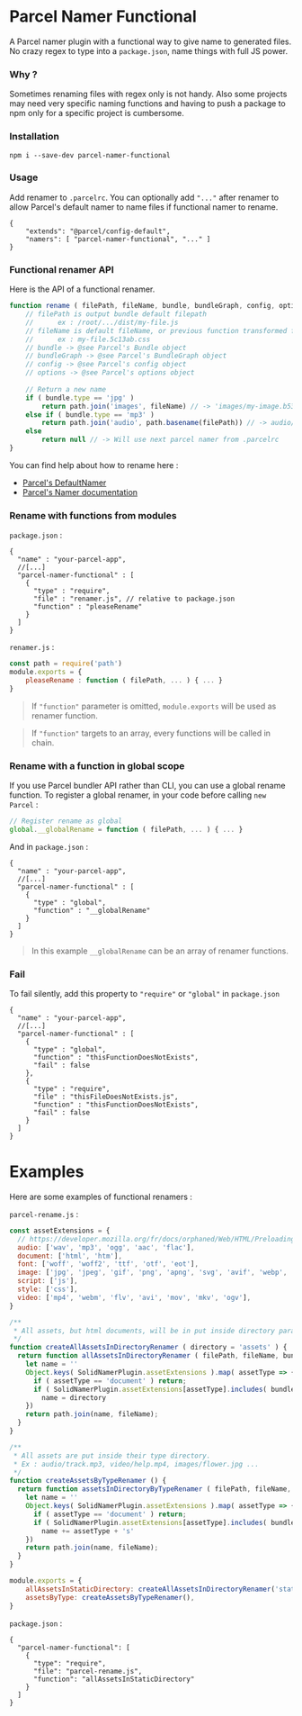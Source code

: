 # Parcel Namer Functional
A Parcel namer plugin with a functional way to give name to generated files.
No crazy regex to type into a `package.json`, name things with full JS power.

### Why ?

Sometimes renaming files with regex only is not handy.
Also some projects may need very specific naming functions and having to push a package to npm only for a specific project is cumbersome.

### Installation

`npm i --save-dev parcel-namer-functional`

### Usage

Add renamer to `.parcelrc`. You can optionally add `"..."` after renamer to allow Parcel's default namer to name files if functional namer to rename.

```json5
{
    "extends": "@parcel/config-default",
    "namers": [ "parcel-namer-functional", "..." ]
}
```


### Functional renamer API

Here is the API of a functional renamer.

```javascript
function rename ( filePath, fileName, bundle, bundleGraph, config, options ) {
    // filePath is output bundle default filepath
    //      ex : /root/.../dist/my-file.js
    // fileName is default fileName, or previous function transformed fileName
    //      ex : my-file.5c13ab.css
    // bundle -> @see Parcel's Bundle object
    // bundleGraph -> @see Parcel's BundleGraph object
    // config -> @see Parcel's config object
    // options -> @see Parcel's options object
    
    // Return a new name
    if ( bundle.type == 'jpg' )
        return path.join('images', fileName) // -> 'images/my-image.b536c2.jpg
    else if ( bundle.type == 'mp3' )
        return path.join('audio', path.basename(filePath)) // -> audio/interview.mp3
    else
        return null // -> Will use next parcel namer from .parcelrc
}
```

You can find help about how to rename here :
- [Parcel's DefaultNamer](https://github.com/parcel-bundler/parcel/blob/v2/packages/namers/default/src/DefaultNamer.js)
- [Parcel's Namer documentation](https://v2.parceljs.org/plugin-system/namer/)


### Rename with functions from modules

`package.json` :
```json5
{
  "name" : "your-parcel-app",
  //[...]
  "parcel-namer-functional" : [
    {
      "type" : "require",
      "file" : "renamer.js", // relative to package.json
      "function" : "pleaseRename"
    }
  ]
}
```

`renamer.js` :
```javascript
const path = require('path')
module.exports = {
	pleaseRename : function ( filePath, ... ) { ... }
}
```

> If `"function"` parameter is omitted, `module.exports` will be used as renamer function.

> If `"function"` targets to an array, every functions will be called in chain.


### Rename with a function in global scope

If you use Parcel bundler API rather than CLI, you can use a global rename function.
To register a global renamer, in your code before calling `new Parcel` :

```javascript
// Register rename as global
global.__globalRename = function ( filePath, ... ) { ... }
```

And in `package.json` :
```json5
{
  "name" : "your-parcel-app",
  //[...]
  "parcel-namer-functional" : [
    {
      "type" : "global",
      "function" : "__globalRename"
    }
  ]
}
```

> In this example `__globalRename` can be an array of renamer functions.

### Fail

To fail silently, add this property to `"require"` or `"global"` in `package.json`

```json5
{
  "name" : "your-parcel-app",
  //[...]
  "parcel-namer-functional" : [
    {
      "type" : "global",
      "function" : "thisFunctionDoesNotExists",
      "fail" : false
    },
    {
      "type" : "require",
      "file" : "thisFileDoesNotExists.js",
      "function" : "thisFunctionDoesNotExists",
      "fail" : false
    }
  ]
}
```

# Examples

Here are some examples of functional renamers :

`parcel-rename.js` :
```javascript
const assetExtensions = {
  // https://developer.mozilla.org/fr/docs/orphaned/Web/HTML/Preloading_content
  audio: ['wav', 'mp3', 'ogg', 'aac', 'flac'],
  document: ['html', 'htm'],
  font: ['woff', 'woff2', 'ttf', 'otf', 'eot'],
  image: ['jpg', 'jpeg', 'gif', 'png', 'apng', 'svg', 'avif', 'webp', 'ico', 'bmp'],
  script: ['js'],
  style: ['css'],
  video: ['mp4', 'webm', 'flv', 'avi', 'mov', 'mkv', 'ogv'],
}

/**
 * All assets, but html documents, will be in put inside directory parameter.
 */
function createAllAssetsInDirectoryRenamer ( directory = 'assets' ) {
  return function allAssetsInDirectoryRenamer ( filePath, fileName, bundle, bundleGraph, appOptions ) {
    let name = ''
    Object.keys( SolidNamerPlugin.assetExtensions ).map( assetType => {
      if ( assetType == 'document' ) return;
      if ( SolidNamerPlugin.assetExtensions[assetType].includes( bundle.type ) )
        name = directory
    })
    return path.join(name, fileName);
  }
}

/**
 * All assets are put inside their type directory.
 * Ex : audio/track.mp3, video/help.mp4, images/flower.jpg ...
 */
function createAssetsByTypeRenamer () {
  return function assetsInDirectoryByTypeRenamer ( filePath, fileName, bundle, bundleGraph, appOptions ) {
    let name = ''
    Object.keys( SolidNamerPlugin.assetExtensions ).map( assetType => {
      if ( assetType == 'document' ) return;
      if ( SolidNamerPlugin.assetExtensions[assetType].includes( bundle.type ) )
        name += assetType + 's'
    })
    return path.join(name, fileName);
  }
}

module.exports = {
	allAssetsInStaticDirectory: createAllAssetsInDirectoryRenamer('static'),
    assetsByType: createAssetsByTypeRenamer(),
}
```

`package.json` :
```json5
{
  "parcel-namer-functional": [
    {
      "type": "require",
      "file": "parcel-rename.js",
      "function": "allAssetsInStaticDirectory"
    }
  ]
}
```